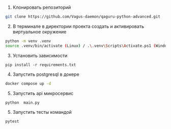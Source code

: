 1. Клонировать репозиторий 
```bash
git clone https://github.com/Vagus-daemon/qaguru-python-advanced.git
```
2. В терминале в директории проекта создать и активировать виртуальное окружение
```bash
python -m venv .venv 
source .venv/bin/activate (Linux) / .\.venv\Scripts\Activate.ps1 (Windows)
```
3. Установить зависимости
```
pip install -r requirements.txt 
```
4. Запустить postgresql в докере
```bash
docker compose up -d
```
5. Запустить api микросервис
```bash
python  main.py
```
5. Запустить тесты командой
```bash
pytest
```